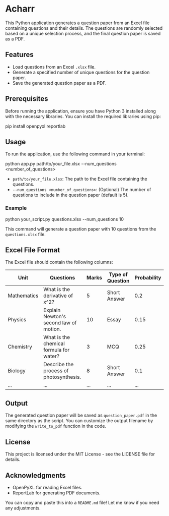 # Acharr

This Python application generates a question paper from an Excel file containing questions and their details. The questions are randomly selected based on a unique selection process, and the final question paper is saved as a PDF.

## Features

- Load questions from an Excel `.xlsx` file.
- Generate a specified number of unique questions for the question paper.
- Save the generated question paper as a PDF.

## Prerequisites

Before running the application, ensure you have Python 3 installed along with the necessary libraries. You can install the required libraries using pip:

pip install openpyxl reportlab

## Usage

To run the application, use the following command in your terminal:

python app.py path/to/your_file.xlsx --num_questions <number_of_questions>

- `path/to/your_file.xlsx`: The path to the Excel file containing the questions.
- `--num_questions <number_of_questions>`: (Optional) The number of questions to include in the question paper (default is 5).

### Example

python your_script.py questions.xlsx --num_questions 10

This command will generate a question paper with 10 questions from the `questions.xlsx` file.

## Excel File Format

The Excel file should contain the following columns:

| Unit        | Questions                               | Marks | Type of Question | Probability |
| ----------- | --------------------------------------- | ----- | ---------------- | ----------- |
| Mathematics | What is the derivative of x^2?          | 5     | Short Answer     | 0.2         |
| Physics     | Explain Newton's second law of motion.  | 10    | Essay            | 0.15        |
| Chemistry   | What is the chemical formula for water? | 3     | MCQ              | 0.25        |
| Biology     | Describe the process of photosynthesis. | 8     | Short Answer     | 0.1         |
| ...         | ...                                     | ...   | ...              | ...         |



## Output

The generated question paper will be saved as `question_paper.pdf` in the same directory as the script. You can customize the output filename by modifying the `write_to_pdf` function in the code.

## License

This project is licensed under the MIT License - see the LICENSE file for details.

## Acknowledgments

- OpenPyXL for reading Excel files.
- ReportLab for generating PDF documents.

You can copy and paste this into a `README.md` file! Let me know if you need any adjustments.
